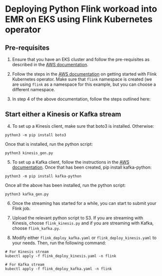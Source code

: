 # Deploying Python Flink workoad into EMR on EKS using Flink Kubernetes operator

## Pre-requisites
1. Ensure that you have an EKS cluster and follow the pre-requisites as described in the [AWS documentation](https://docs.aws.amazon.com/emr/latest/EMR-on-EKS-DevelopmentGuide/jobruns-flink-kubernetes-operator-setup.html).

2. Follow the steps in the [AWS documentation](https://docs.aws.amazon.com/emr/latest/EMR-on-EKS-DevelopmentGuide/jobruns-flink-kubernetes-operator-getting-started.html) on getting started with Flink Kubernetes operator. Make sure that `flink` namespace is created (we are using `flink` as a namespace for this example, but you can choose a different namespace.

3. In step 4 of the above documentation, follow the steps outlined here:

## Start either a Kinesis or Kafka stream

4. To set up a Kinesis client, make sure that boto3 is installed. Otherwise:

```
python3 -m pip install boto3
```
Once that is installed, run the python script:

```
python3 kinesis_gen.py
```

5. To set up a Kafka client, follow the instructions in the [AWS documentation](https://docs.aws.amazon.com/msk/latest/developerguide/mkc-create-topic.html). Once that has been created, pip install kafka-python:

```
python3 -m pip install kafka-python
```
Once all the above has been installed, run the python script:
```
python3 kafka_gen.py
```

6. Once the streaming has started for a while, you can start to submit your Flink job.

7. Upload the relevant python script to S3. If you are streaming with Kinesis, choose `flink_kinesis.py` and if you are streaming with Kafka, choose `flink_kafka.py`.

8. Modify either `flink_deploy_kafka.yaml` or `flink_deploy_kinesis.yaml` to your needs. Then, run the following command:

```
# For Kinesis stream
kubectl apply -f flink_deploy_kinesis.yaml -n flink

# For Kafka stream
kubectl apply -f flink_deploy_kafka.yaml -n flink
```
